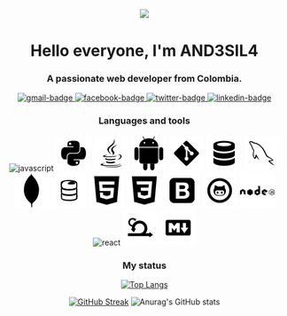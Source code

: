 <div id="header" align="center">
  <img src="https://media.giphy.com/media/UFGj6EYw5JhMQ/giphy.gif" width="300">
  <h1 align="center">Hello everyone, I'm AND3SIL4</h1>
  <h3 align="center">A passionate web developer from Colombia.</h3>
</div>
<div id="badges" align="center">
  <a href="">
    <img src="https://img.shields.io/twitter/url?label=gmail&logo=gmail&logoColor=white&style=for-the-badge&url=https%3A%2F%2Fmail.google.com" alt="gmail-badge">
  </a>
  <a href="">
    <img src="https://img.shields.io/twitter/url?label=facebook&logo=facebook&logoColor=white&style=for-the-badge&url=https%3A%2F%2Fmail.google.com" alt="facebook-badge">
  </a>
  <a href="">
    <img src="https://img.shields.io/twitter/url?label=twitter&logo=twitter&logoColor=white&style=for-the-badge&url=https%3A%2F%2Fmail.google.com" alt="twitter-badge">
  </a>
  <a href="">
    <img src="https://img.shields.io/twitter/url?label=linkedin&logo=linkedin&logoColor=white&style=for-the-badge&url=https%3A%2F%2Fmail.google.com" alt="linkedin-badge">
  </a>
</div>

<div class="icons" align="center">
  <h3>Languages and tools</h3>
  <div class="languges-icon">
    <img src="https://github.com/vorillaz/devicons/blob/master/!SVG/javascript_1.svg" alt="javascript" title="javascript">
    <img src="https://github.com/vorillaz/devicons/blob/master/!SVG/python.svg" alt="python" title="python">
    <img src="https://github.com/vorillaz/devicons/blob/master/!SVG/java.svg" alt="java" title="java">
    <img src="https://github.com/vorillaz/devicons/blob/master/!SVG/android.svg" title="android" alt="android">
    <img src="https://github.com/vorillaz/devicons/blob/master/!SVG/git.svg" alt="git" title="git">
    <img src="https://github.com/vorillaz/devicons/blob/master/!SVG/database.svg" alt="database" title="database">
    <img src="https://github.com/vorillaz/devicons/blob/master/!SVG/mysql.svg" alt="mysql" title="mysql">
    <img src="https://github.com/vorillaz/devicons/blob/master/!SVG/mongodb.svg" alt="mongodb" title="mongodb">
    <img src="https://github.com/vorillaz/devicons/blob/master/!SVG/firebase.svg" alt="firebase" title="firebase">
    <img src="https://github.com/vorillaz/devicons/blob/master/!SVG/html5.svg" alt="html5" title="html5">
    <img src="https://github.com/vorillaz/devicons/blob/master/!SVG/css3.svg" alt="css3" title="css3">
    <img src="https://github.com/vorillaz/devicons/blob/master/!SVG/bootstrap.svg" alt="bootstrap" title="bootstrap">
    <img src="https://github.com/vorillaz/devicons/blob/master/!SVG/github.svg" alt="github" title="github">
    <img src="https://github.com/vorillaz/devicons/blob/master/!SVG/nodejs.svg" alt="nodejs" title="nodejs">
    <img src="https://github.com/vorillaz/devicons/blob/master/!SVG/react.svg" alt="react" title="react">
    <img src="https://github.com/vorillaz/devicons/blob/master/!SVG/scrum.svg" alt="scrum" title="scrum">
    <img src="https://github.com/vorillaz/devicons/blob/master/!SVG/markdown.svg" alt="markdown" title="markdown">
  </div>
</div>


<div align="center">
  <h3>My status</h3>
</div>

<div align="center">
  
  [![Top Langs](https://github-readme-stats.vercel.app/api/top-langs/?username=AND3SIL4&layout=compact)](https://github.com/AND3SIL4/github-readme-stats)
  
</div>

<div align="center" width="100">
  
  [![GitHub Streak](http://github-readme-streak-stats.herokuapp.com?user=AND3SIL4&theme=graywhite&hide_border=true&date_format=j%20M%5B%20Y%5D)](https://git.io/streak-stats)
  ![Anurag's GitHub stats](https://github-readme-stats.vercel.app/api?username=AND3SIL4&show_icons=true&theme=graywhite)
  
</div>





